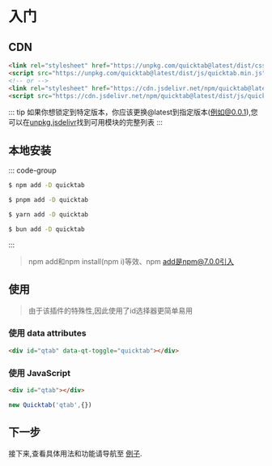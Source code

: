 # 入门



## CDN


```html
<link rel="stylesheet" href="https://unpkg.com/quicktab@latest/dist/css/quicktab.min.css"/>
<script src="https://unpkg.com/quicktab@latest/dist/js/quicktab.min.js"></script>
<!-- or -->
<link rel="stylesheet" href="https://cdn.jsdelivr.net/npm/quicktab@latest/dist/css/quicktab.min.css"/>
<script src="https://cdn.jsdelivr.net/npm/quicktab@latest/dist/js/quicktab.min.js"></script>
```

::: tip
如果你想锁定到特定版本，你应该更换@latest到指定版本(例如@0.0.1),您可以在[unpkg](https://unpkg.com/quicktab@latest/dist/),[jsdelivr](https://cdn.jsdelivr.net/npm/quicktab@latest/dist/)找到可用模块的完整列表
:::


## 本地安装

::: code-group

```sh [npm]
$ npm add -D quicktab
```

```sh [pnpm]
$ pnpm add -D quicktab
```

```sh [yarn]
$ yarn add -D quicktab
```

```sh [bun]
$ bun add -D quicktab
```

:::

> npm add和npm install(npm i)等效、npm add是npm@7.0.0引入

## 使用

> 由于该插件的特殊性,因此使用了id选择器更简单易用

### 使用 data attributes

```html
<div id="qtab" data-qt-toggle="quicktab"></div>
```

### 使用 JavaScript

```html
<div id="qtab"></div>
```

```js
new Quicktab('qtab',{})
```



## 下一步

接下来,查看具体用法和功能请导航至 [例子](/examples/base).
